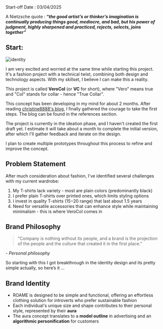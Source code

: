 Start-off Date : 03/04/2025

A Nietzsche quote : **“*the good artist’s or thinker’s imagination is continually producing things good, mediocre, and bad, but his power of judgment, highly sharpened and practiced, rejects, selects, joins together”***

## Start:

![identity](https://github.com/user-attachments/assets/41140b12-78ee-4daf-b4fe-fadc02409377)

I am very excited and worried at the same time while starting this project. It's a fashion project with a technical twist, combining both design and technology aspects. With my skillset, I believe I can make this a reality.

This project is called **VeroCol** (or **VC** for short), where "Vero" means true and "Col" stands for collar - hence "True Collar".

This concept has been developing in my mind for about 2 months. After reading [christine8888's blog](https://christine8888.github.io), I finally gathered the courage to take the first steps. The blog can be found in the references section.

The project is currently in the ideation phase, and I haven't created the first draft yet. I estimate it will take about a month to complete the initial version, after which I'll gather feedback and iterate on the design.

I plan to create multiple prototypes throughout this process to refine and improve the concept.

## Problem Statement

After much consideration about fashion, I've identified several challenges with my current wardrobe:

1. My T-shirts lack variety - most are plain colors (predominantly black)
2. I prefer plain T-shirts over printed ones, which limits styling options
3. I invest in quality T-shirts ($15-$20 range) that last about 1.5 years
4. Need for versatile accessories that can enhance style while maintaining minimalism - this is where VeroCol comes in

## Brand Philosophy

> "Company is nothing without its people, and a brand is the projection of the people and the culture that created it in the first place."

*- Personal philosophy*

So starting with this I got breakthrough in the identity design and its pretty simple actually, so here’s it …

## Brand Identity

- ROAME is designed to be simple and functional, offering an effortless clothing solution for introverts who prefer sustainable fashion
- Each individual's unique size and shape contributes to their personal style, represented by their **aura**
- The aura concept translates to a **model outline** in advertising and an **algorithmic personification** for customers
